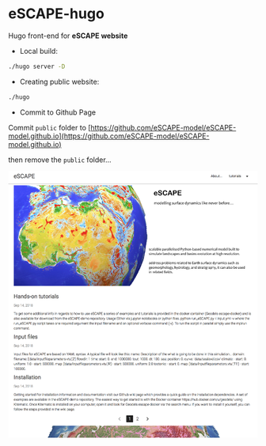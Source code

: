 # eSCAPE-hugo


Hugo front-end for **eSCAPE website**

+ Local build:

```bash
./hugo server -D
```

+ Creating public website:

```bash
./hugo
```

+ Commit to Github Page

Commit `public` folder to [https://github.com/eSCAPE-model/eSCAPE-model.github.io](https://github.com/eSCAPE-model/eSCAPE-model.github.io)

then remove the `public` folder...

<div align="center">
    <img width=1000 src="https://github.com/Geodels/eSCAPE-hugo/blob/master/static/images/screen.png" alt="eSCAPE" title="eSCAPE Model"</img>
</div>
